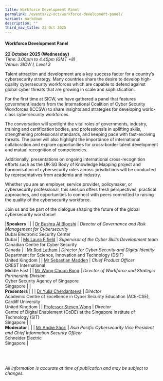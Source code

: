 ```yaml
---
title: Workforce Development Panel
permalink: /events/22-oct/workforce-development-panel/
variant: markdown
description: ""
third_nav_title: 22 Oct 2025
---
```

#### **Workforce Development Panel**

**22 October 2025 (Wednesday)**  
*Time: 3.00pm to 4.45pm (GMT +8)*
<br>*Venue: SICW I, Level 3*

Talent attraction and development are a key success factor for a country’s cybersecurity strategy. Many countries share the desire to develop high-quality cybersecurity workforces which are capable to defend against global cyber threats that are growing in scale and sophistication. 

For the first time at SICW, we have gathered a panel that features government leaders from the International Coalition of Cyber Security Workforces (ICCSW) to share insights and strategies for developing world-class cybersecurity workforces.

The conversation will spotlight the vital roles of governments, industry, training and certification bodies, and professionals in uplifting skills, strengthening professional standards, and keeping pace with fast-evolving threats. The panel will also highlight the importance of international collaboration and explore opportunities for cross-border talent development and mutual recognition of competencies.

Additionally, presentations on ongoing international cross-recognition efforts such as the UK-SG Body of Knowledge Mapping project and harmonisation of cybersecurity roles across jurisdictions will be conducted by representatives from academia and industry.

Whether you are an employer, service provider, policymaker, or cybersecurity professional, this session offers fresh perspectives, practical approaches, and opportunities to connect with peers committed to raising the quality of the cybersecurity workforce.

Join us and be part of the dialogue shaping the future of the global cybersecurity workforce!

|**Speakers**          |                                                              |
| [Dr Bushra Al Blooshi](/speakers/dr-bushra-al-blooshi/)  | *Director of Governance and Risk Management for Cybersecurity* <br>Dubai Electronic Security Center<br>Dubai      |
| [Ms Laura Fifield](/speakers/ms-laura-fifield/)  | *Supervisor of the Cyber Skills Development team*<br>Canadian Centre for Cyber Security<br>Canada      |
| [Mr Rod Latham](/speakers/mr-rod-latham/)  | *Director for Cyber Security and Digital Identity* <br>Department for Science, Innovation and Technology (DSIT)<br>United Kingdom      |
| [Mr Sebastian Madden](/speakers/mr-sebastian-madden/)  | *Chief Product Officer* <br>CREST International<br>Middle East      |
| [Mr Wong Choon Bong](/speakers/mr-wong-choon-bong/)  | *Director of Workforce and Strategic Partnership Division* <br>Cyber Security Agency of Singapore<br>Singapore      |
|<br>**Presenters**          |                                                              |
| [Dr Yulia Cherdantseva](/speakers/dr-yulia-cherdantseva/)  | *Director* <br>Academic Centre of Excellence in Cyber Security Education (ACE-CSE), Cardiff University<br>United Kingdom      |
| [Professor Steven Wong](/speakers/professor-steven-wong/)  | *Director* <br>Centre of Digital Enablement (CoDE) at the Singapore Institute of Technology (SIT)<br>Singapore      |
|<br>**Moderator**          |                                                              |
| [Mr Andre Shori](/speakers/mr-andre-shori/)  | *Asia Pacific Cybersecurity Vice President and Chief Information Security Officer* <br>Schneider Electric<br>Singapore      |

<br><br><br>
*All information is accurate at time of publication and may be subject to changes.*
